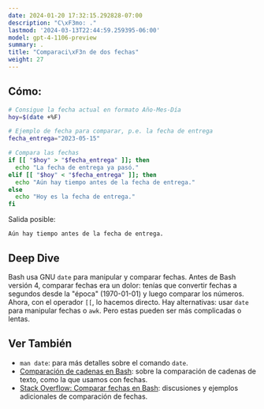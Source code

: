 ```yaml
---
date: 2024-01-20 17:32:15.292828-07:00
description: "C\xF3mo: ."
lastmod: '2024-03-13T22:44:59.259395-06:00'
model: gpt-4-1106-preview
summary: .
title: "Comparaci\xF3n de dos fechas"
weight: 27
---
```


## Cómo:
```Bash
# Consigue la fecha actual en formato Año-Mes-Día
hoy=$(date +%F)

# Ejemplo de fecha para comparar, p.e. la fecha de entrega
fecha_entrega="2023-05-15"

# Compara las fechas
if [[ "$hoy" > "$fecha_entrega" ]]; then
  echo "La fecha de entrega ya pasó."
elif [[ "$hoy" < "$fecha_entrega" ]]; then
  echo "Aún hay tiempo antes de la fecha de entrega."
else
  echo "Hoy es la fecha de entrega."
fi
```
Salida posible:
```
Aún hay tiempo antes de la fecha de entrega.
```

## Deep Dive
Bash usa GNU `date` para manipular y comparar fechas. Antes de Bash versión 4, comparar fechas era un dolor: tenías que convertir fechas a segundos desde la "época" (1970-01-01) y luego comparar los números. Ahora, con el operador `[[`, lo hacemos directo. Hay alternativas: usar `date` para manipular fechas o `awk`. Pero estas pueden ser más complicadas o lentas.

## Ver También
- `man date`: para más detalles sobre el comando `date`.
- [Comparación de cadenas en Bash](https://tldp.org/LDP/abs/html/string-manipulation.html): sobre la comparación de cadenas de texto, como la que usamos con fechas.
- [Stack Overflow: Comparar fechas en Bash](https://stackoverflow.com/questions/22636996/how-to-compare-dates-in-bash): discusiones y ejemplos adicionales de comparación de fechas.
